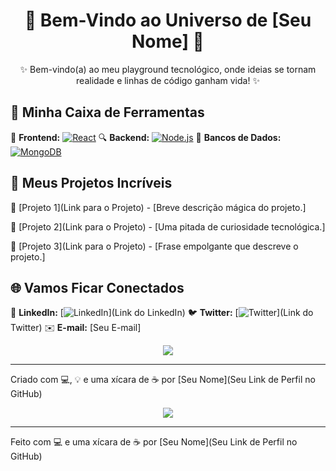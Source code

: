 <!-- Título: Header que chama a atenção -->
<h1 align="center">🌟 Bem-Vindo ao Universo de [Seu Nome] 🚀</h1>

<!-- Descrição: Uma pitada de personalidade -->
<p align="center">
  ✨ Bem-vindo(a) ao meu playground tecnológico, onde ideias se tornam realidade e linhas de código ganham vida! ✨
</p>

<!-- Stack e Habilidades: Sua caixa de ferramentas -->
## 🧰 Minha Caixa de Ferramentas

🎨 **Frontend:** [![React](https://img.shields.io/badge/-React-61DAFB?style=flat&logo=react&logoColor=white)](https://reactjs.org/)
🔍 **Backend:** [![Node.js](https://img.shields.io/badge/-Node.js-339933?style=flat&logo=node.js&logoColor=white)](https://nodejs.org/)
🔮 **Bancos de Dados:** [![MongoDB](https://img.shields.io/badge/-MongoDB-47A248?style=flat&logo=mongodb&logoColor=white)](https://www.mongodb.com/)

<!-- Projetos Destacados: Mostrando suas obras-primas -->
## 💼 Meus Projetos Incríveis

🌟 [Projeto 1](Link para o Projeto) - [Breve descrição mágica do projeto.]

🚀 [Projeto 2](Link para o Projeto) - [Uma pitada de curiosidade tecnológica.]

🎉 [Projeto 3](Link para o Projeto) - [Frase empolgante que descreve o projeto.]

<!-- Contato: Vamos nos conectar! -->
## 🌐 Vamos Ficar Conectados

📸 **LinkedIn:** [![LinkedIn](https://img.shields.io/badge/-LinkedIn-0077B5?style=flat&logo=linkedin&logoColor=white)](Link do LinkedIn)
🐦 **Twitter:** [![Twitter](https://img.shields.io/badge/-Twitter-1DA1F2?style=flat&logo=twitter&logoColor=white)](Link do Twitter)
✉️ **E-mail:** [Seu E-mail]

<!-- Rodapé: Terminando com um toque agradável -->
<p align="center">
  <img src="https://img.shields.io/badge/Made%20with-%E2%9D%A4%EF%B8%8F-lightgrey">
</p>

---

Criado com 💻, 💡 e uma xícara de ☕ por [Seu Nome](Seu Link de Perfil no GitHub)


<!-- Rodapé: Terminando com um toque agradável -->
<p align="center">
  <img src="https://img.shields.io/badge/Made%20with-%E2%9D%A4%EF%B8%8F-lightgrey">
</p>

---

Feito com 💻 e uma xícara de ☕️ por [Seu Nome](Seu Link de Perfil no GitHub)

